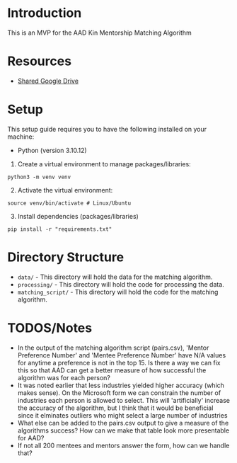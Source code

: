 # Introduction
This is an MVP for the AAD Kin Mentorship Matching Algorithm

# Resources
* [Shared Google Drive](https://drive.google.com/drive/folders/107hANTj3ZX6qOycbk2PjJY76QEWB_CDV)

# Setup

This setup guide requires you to have the following installed on your machine:
 - Python (version 3.10.12)

1. Create a virtual environment to manage packages/libraries:
```
python3 -m venv venv
```

2. Activate the virtual environment:
```
source venv/bin/activate # Linux/Ubuntu
```

3. Install dependencies (packages/libraries)
```
pip install -r "requirements.txt"
```

# Directory Structure
* `data/` - This directory will hold the data for the matching algorithm.
* `processing/` - This directory will hold the code for processing the data.
* `matching_script/` - This directory will hold the code for the matching algorithm.

# TODOS/Notes
* In the output of the matching algorithm script (pairs.csv), 'Mentor Preference Number' and 'Mentee Preference Number' have N/A values for anytime a preference is not in the top 15. Is there a way we can fix this so that AAD can get a better measure of how successful the algorithm was for each person?
* It was noted earlier that less industries yielded higher accuracy (which makes sense). On the Microsoft form we can constrain the number of industries each person is allowed to select. This will 'artificially' increase the accuracy of the algorithm, but I think that it would be beneficial since it elminates outliers who might select a large number of industries
* What else can be added to the pairs.csv output to give a measure of the algorithms success? How can we make that table look more presentable for AAD?
* If not all 200 mentees and mentors answer the form, how can we handle that? 
